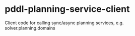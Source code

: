 # pddl-planning-service-client
Client code for calling sync/async planning services, e.g. solver.planning.domains
